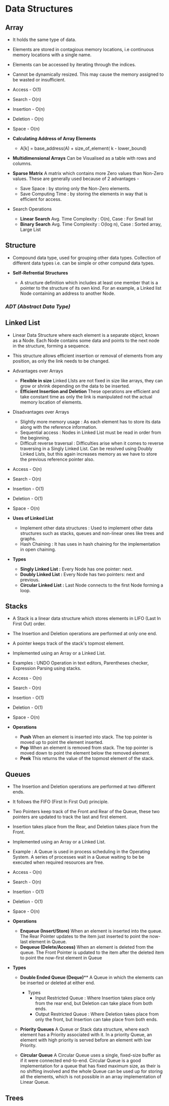 # Data Structures

## Array
  
  * It holds the same type of data.
  * Elements are stored in contagious memory locations, i.e continuous memory locations with a single name.
  * Elements can be accessed by iterating through the indices.
  * Cannot be dynamically resized. This may cause the memory assigned to be wasted or insufficient.
  
  * Access      - O(1)
  * Search      - O(n)
  * Insertion   - O(n)
  * Deletion    - O(n)
  * Space       - O(n)
  
  * **Calculating Address of Array Elements** 
      * A[k] = base_address(A) + size_of_element( k - lower_bound)
      
  * **Multidimensional Arrays**
    Can be Visualised as a table with rows and columns.
    
  * **Sparse Matrix**
    A matrix which contains more Zero values than Non-Zero values. These are generally used because of 2 advantages -
      * Save Space : by storing only the Non-Zero elements.
      * Save Computing Time : by storing the elements in way that is efficient for access.
      
  * Search Operations
    * **Linear Search** 
      Avg. Time Complexity : O(n), Case : For Small list
    * **Binary Search**
      Avg. Time Complexity : O(log n), Case : Sorted array, Large List


## Structure

  * Compound data type, used for grouping other data types.
    Collection of different data types i.e. can be simple or other compund data types.
    
  * **Self-Refrential Structures**
    * A structure definition which includes at least one member that is a pointer to the structure of its own kind.
      For an example, a Linked list Node containing an address to another Node.


### *ADT (Abstract Data Type)*

## Linked List

  * Linear Data Structure where each element is a separate object, known as a Node.
    Each Node contains some data and points to the next node in the structure, forming a sequence.
  * This structure allows efficient insertion or removal of elements from any position, as only the link needs to be changed.
  
  * Advantages over Arrays
    * **Flexible in size**
      Linked LIsts are not fixed in size like arrays, they can grow or shrink depending on the data to be inserted.
    * **Efficient Insertion and Deletion**
      These operations are efficient and take constant time as only the link is manipulated not the actual memory location of elements.
      
  * Disadvantages over Arrays
    * Slightly more memory usage : 
      As each element has to store its data along with the reference information.
    * Sequential access : 
      Nodes in Linked List must be read in order from the beginning.
    * Difficult reverse traversal : 
      Difficulties arise when it comes to reverse traversing in a Singly Linked List. Can be resolved using Doubly Linked Lists, but this again increases memory as we have to store the previous reference pointer also.
      
  * Access      - O(n)
  * Search      - O(n)
  * Insertion   - O(1)
  * Deletion    - O(1)
  * Space       - O(n)
  
  * **Uses of Linked List**
    * Implement other data structures : 
      Used to implement other data structures such as stacks, queues and non-linear ones like trees and graphs.
    * Hash Chaining : 
      It has uses in hash chaining for the implementation in open chaining.
      
  * **Types** 
    * **Singly Linked List :** Every Node has one pointer: next.
    * **Doubly Linked List :**  Every Node has two pointers: next and previous.
    * **Circular Linked List :** Last Node connects to the first Node forming a loop.
  
  
## Stacks

  * A Stack is a linear data structure which stores elements in LIFO (Last In First Out) order.
  * The Insertion and Deletion operations are performed at only one end.
  * A pointer keeps track of the stack's topmost element.
  * Implemented using an Array or a Linked List.
  * Examples : UNDO Operation in text editors, Parentheses checker, Expression Parsing using stacks.
  
  * Access      - O(n)
  * Search      - O(n)
  * Insertion   - O(1)
  * Deletion    - O(1)
  * Space       - O(n)
  
  * **Operations**
    * **Push**
      When an element is inserted into stack. The top pointer is moved up to point the element inserted.
    * **Pop**
      When an element is removed from stack. The top pointer is moved down to point the element below the removed element.
    * **Peek**
      This returns the value of the topmost element of the stack.
      
      
## Queues

  * The Insertion and Deletion operations are performed at two different ends.
  * It follows the FIFO (First In First Out) principle.
  * Two Pointers keep track of the Front and Rear of the Queue, these two pointers are updated to track the last and first element.
  * Insertion takes place from the Rear, and Deletion takes place from the Front.
  * Implemented using an Array or a Linked List.
  * Example : A Queue is used in process scheduling in the Operating System. 
    A series of processes wait in a Queue waiting to be be executed when required resources are free.
  
  * Access      - O(n)
  * Search      - O(n)
  * Insertion   - O(1)
  * Deletion    - O(1)
  * Space       - O(n)
  
  * **Operations**
    * **Enqueue (Insert/Store)**
    When an element is inserted into the queue.
    The Rear Pointer updates to the item just inserted to point the now-last element in Queue.
    * **Dequeue (Delete/Access)**
    When an element is deleted from the queue.
    The Front Pointer is updated to the item after the deleted item to point the now-first element in Queue
  
  * **Types**
  
    * **Double Ended Queue (Deque)****
      A Queue in which the elements can be inserted or deleted at either end.
      * Types
        * Input Restricted Queue : 
          Where Insertion takes place only from the rear end, but Deletion can take place from both ends.
        * Output Restricted Queue : 
          Where Deletion takes place from only the front, but Insertion can take place from both ends.
  
    * **Priority Queues**
      A Queue or Stack data structure, where each element has a Priority associated with it. 
      In a priority Queue, an element with high priority is served before an element with low Priority.
      
    * **Circular Queue**
      A Circular Queue uses a single, fixed-size buffer as if it were connected end-to-end.
      Circular Queue is a good implementation for a queue that has fixed maximum size, as their is no shifting involved and the whole Queue can be used up for storing all the elements, which is not possible in an array implementation of Linear Queue.
    
  
## Trees
  
  

